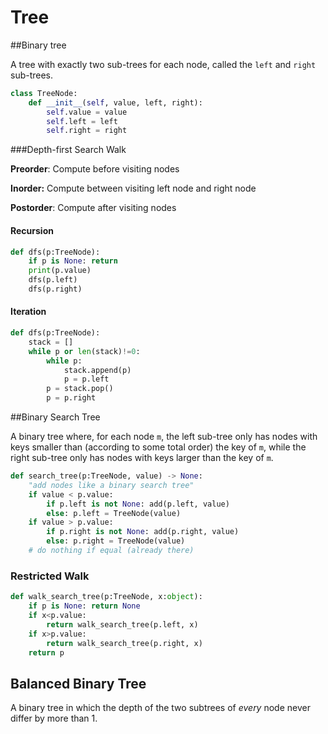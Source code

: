 # Tree

##Binary tree

A tree with exactly two sub-trees for each node, called the `left` and `right` sub-trees.

```python
class TreeNode:
    def __init__(self, value, left, right):
        self.value = value
        self.left = left
        self.right = right
```

###Depth-first Search Walk 

**Preorder**: Compute before visiting nodes

**Inorder:** Compute between visiting left node and right node

**Postorder**: Compute after visiting nodes

#### Recursion

```python
def dfs(p:TreeNode):
    if p is None: return
    print(p.value)
    dfs(p.left)
    dfs(p.right)
```

#### Iteration

```python
def dfs(p:TreeNode):
  	stack = []
    while p or len(stack)!=0:
      	while p:
          	stack.append(p)
            p = p.left
        p = stack.pop()
        p = p.right
```

##Binary Search Tree

A binary tree where, for each node `m`, the left sub-tree only has nodes with keys smaller than (according to some total order) the key of `m`, while the right sub-tree only has nodes with keys larger than the key of `m`.

```python
def search_tree(p:TreeNode, value) -> None:
    "add nodes like a binary search tree"
    if value < p.value:
        if p.left is not None: add(p.left, value)
        else: p.left = TreeNode(value)
    if value > p.value:
        if p.right is not None: add(p.right, value)
        else: p.right = TreeNode(value)
    # do nothing if equal (already there)
```

### Restricted Walk

```python
def walk_search_tree(p:TreeNode, x:object):
    if p is None: return None
    if x<p.value:
        return walk_search_tree(p.left, x)
    if x>p.value:
        return walk_search_tree(p.right, x)
    return p
```

## Balanced Binary Tree

A binary tree in which the depth of the two subtrees of *every* node never differ by more than 1.

